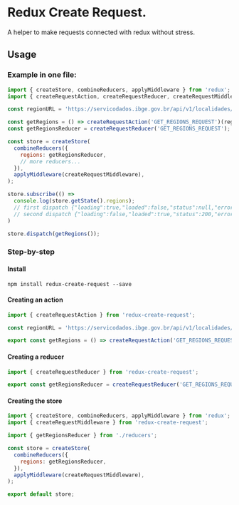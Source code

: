 # Redux Create Request.

A helper to make requests connected with redux without stress.

## Usage

### Example in one file:
```javascript
import { createStore, combineReducers, applyMiddleware } from 'redux';
import { createRequestAction, createRequestReducer, createRequestMiddleware } from 'redux-create-request';

const regionURL = 'https://servicodados.ibge.gov.br/api/v1/localidades/mesorregioes';

const getRegions = () => createRequestAction('GET_REGIONS_REQUEST')(regionURL, { method: 'GET' });
const getRegionsReducer = createRequestReducer('GET_REGIONS_REQUEST');

const store = createStore(
  combineReducers({
    regions: getRegionsReducer,
    // more reducers...
  }),
  applyMiddleware(createRequestMiddleware),
);

store.subscribe(() =>
  console.log(store.getState().regions);
  // first dispatch {"loading":true,"loaded":false,"status":null,"error":null,"payload":null}
  // second dispatch {"loading":false,"loaded":true,"status":200,"error":null,"payload":[{"id":1101,"nome":"M ...
)

store.dispatch(getRegions());
```

### Step-by-step

#### Install

`npm install redux-create-request --save`

#### Creating an action

```javascript
import { createRequestAction } from 'redux-create-request';

const regionURL = 'https://servicodados.ibge.gov.br/api/v1/localidades/mesorregioes';

export const getRegions = () => createRequestAction('GET_REGIONS_REQUEST')(regionURL, { method: 'GET' });
```

#### Creating a reducer
```javascript
import { createRequestReducer } from 'redux-create-request';

export const getRegionsReducer = createRequestReducer('GET_REGIONS_REQUEST');
```

#### Creating the store
```javascript
import { createStore, combineReducers, applyMiddleware } from 'redux';
import { createRequestMiddleware } from 'redux-create-request';

import { getRegionsReducer } from './reducers';

const store = createStore(
  combineReducers({
    regions: getRegionsReducer,
  }),
  applyMiddleware(createRequestMiddleware),
);

export default store;
```

